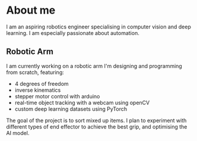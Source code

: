 # About me
I am an aspiring robotics engineer specialising in computer vision and deep learning. I am especially passionate about automation.

## Robotic Arm
I am currently working on a robotic arm I'm designing and programming from scratch, featuring:
- 4 degrees of freedom
- inverse kinematics
- stepper motor control with arduino
- real-time object tracking with a webcam using openCV
- custom deep learning datasets using PyTorch

The goal of the project is to sort mixed up items. I plan to experiment with different types of end effector to achieve the best grip, and optimising the AI model.

<!--
**elliotmiles/elliotmiles** is a ✨ _special_ ✨ repository because its `README.md` (this file) appears on your GitHub profile.

Here are some ideas to get you started:

- 🔭 I’m currently working on ...
- 🌱 I’m currently learning ...
- 👯 I’m looking to collaborate on ...
- 🤔 I’m looking for help with ...
- 💬 Ask me about ...
- 📫 How to reach me: ...


-->
